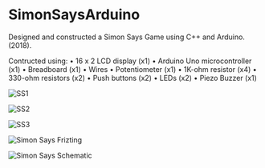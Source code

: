 # SimonSaysArduino
Designed and constructed a Simon Says Game using C++ and Arduino. (2018).

Contructed using:
•	16 x 2 LCD display (x1)
•	Arduino Uno microcontroller (x1)
•	Breadboard (x1)
•	Wires
•	Potentiometer (x1)
•	1K-ohm resistor (x4)
•	330-ohm resistors (x2)
•	Push buttons (x2)
•	LEDs (x2)
•	Piezo Buzzer (x1)

![SS1](https://user-images.githubusercontent.com/61467608/104821796-50992e00-580c-11eb-8b63-84eed4494ae9.gif)

![SS2](https://user-images.githubusercontent.com/61467608/104821799-55f67880-580c-11eb-817b-1bf13bebc99b.gif)

![SS3](https://user-images.githubusercontent.com/61467608/104821803-5abb2c80-580c-11eb-8839-19edbaf5d1b5.gif)

![Simon Says Frizting](https://user-images.githubusercontent.com/61467608/104821907-2431e180-580d-11eb-9bae-94c73e02d3f8.png)

![Simon Says Schematic](https://user-images.githubusercontent.com/61467608/104821916-36138480-580d-11eb-8241-068776e7d3f8.png)
